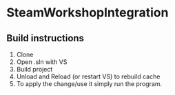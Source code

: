# SteamWorkshopIntegration
## Build instructions
1. Clone
2. Open .sln with VS
3. Build project
4. Unload and Reload (or restart VS) to rebuild cache
5. To apply the change/use it simply run the program.
